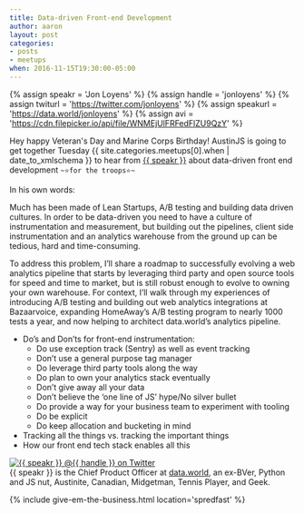 ```yaml
---
title: Data-driven Front-end Development
author: aaron
layout: post
categories:
- posts
- meetups
when: 2016-11-15T19:30:00-05:00
---
```


{% assign speakr = 'Jon Loyens' %}
{% assign handle = 'jonloyens' %}
{% assign twiturl = 'https://twitter.com/jonloyens' %}
{% assign speakurl = 'https://data.world/jonloyens' %}
{% assign avi = 'https://cdn.filepicker.io/api/file/WNMEjUlFRFedFlZU9QzY' %}

Hey happy Veteran's Day and Marine Corps Birthday! AustinJS is going to get
together Tuesday <x-date>{{ site.categories.meetups[0].when | date_to_xmlschema }}
</x-date> to hear from <a href="{{ speakurl }}">{{ speakr }}</a> about
data-driven front end development `~⭐️for the troops⭐️~`

In his own words:

Much has been made of Lean Startups, A/B testing and building data driven
cultures. In order to be data-driven you need to have a culture of
instrumentation and measurement, but building out the pipelines, client side
instrumentation and an analytics warehouse from the ground up can be tedious,
hard and time-consuming.

To address this problem, I’ll share a roadmap to successfully evolving a web
analytics pipeline that starts by leveraging third party and open source tools
for speed and time to market, but is still robust enough to evolve to owning
your own warehouse. For context, I’ll walk through my experiences of
introducing A/B testing and building out web analytics integrations at
Bazaarvoice, expanding HomeAway’s A/B testing program to nearly 1000 tests a
year, and now helping to architect data.world’s analytics pipeline.

* Do’s and Don’ts for front-end instrumentation:
  * Do use exception track (Sentry) as well as event tracking
  * Don’t use a general purpose tag manager
  * Do leverage third party tools along the way
  * Do plan to own your analytics stack eventually
  * Don’t give away all your data
  * Don’t believe the ‘one line of JS’ hype/No silver bullet
  * Do provide a way for your business team to experiment with tooling
  * Do be explicit
  * Do keep allocation and bucketing in mind
* Tracking all the things vs. tracking the important things
* How our front end tech stack enables all this

<div class="media-object speaker-bio">
  <a href="{{ twiturl }}">
    <img alt="{{ speakr }} @{{ handle }} on Twitter" src="{{ avi }}" />
  </a>
  <div>
    {{ speakr }} is the Chief Product Officer at <a
    href="http://data.world">data.world</a>, an ex-BVer, Python and JS nut,
    Austinite, Canadian, Midgetman, Tennis Player, and Geek.
  </div>
</div>

{% include give-em-the-business.html location='spredfast' %}
